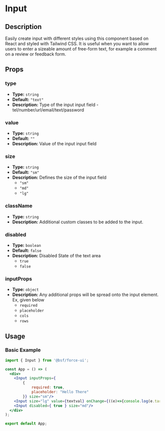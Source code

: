 # Input

## Description

Easily create input with different styles using this component based on React and styled with Tailwind CSS. It is useful when you want to allow users to enter a sizeable amount of free-form text, for example a comment on a review or feedback form.

## Props

### type
- **Type:** `string`
- **Default:** `"text"`
- **Description:** Type of the input input field - tel/number/url/email/text/password

### value
- **Type:** `string`
- **Default:** `""`
- **Description:** Value of the input input field

### size
- **Type:** `string`
- **Default:** `"sm"`
- **Description:** Defines the size of the input field
    - `"sm"`
    - `"md"`
    - `"lg"`

### className
- **Type:** `string`
- **Description:** Additional custom classes to be added to the input.

### disabled
- **Type:** `boolean`
- **Default:** `false`
- **Description:** Disabled State of the text area
    - `true`
    - `false`

### inputProps
- **Type:** `object`
- **Description:** Any additional props will be spread onto the input element. Ex, given below
    - `required`
    - `placeholder`
    - `cols`
    - `rows`

## Usage

### Basic Example

```jsx
import { Input } from '@bsf/force-ui';

const App = () => (
  <div>
    <Input inputProps={
        {
            required: true,
            placeholder: "Hello There"
        }} size="sm"/>
    <Input size="lg" value={textval} onChange={((e)=>{console.log(e.target.value)})}/>
    <Input disabled={ true } size="md"/>
  </div>
);

export default App;
```

